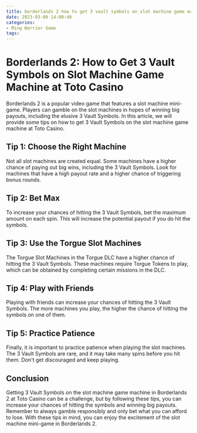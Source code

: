 ```yaml
---
title: borderlands 2 how to get 3 vault symbols on slot machine game machine Toto Casino
date: 2023-03-06 14:00:40
categories:
- Ming Warrior Game
tags:
---
```



# Borderlands 2: How to Get 3 Vault Symbols on Slot Machine Game Machine at Toto Casino

Borderlands 2 is a popular video game that features a slot machine mini-game. Players can gamble on the slot machines in hopes of winning big payouts, including the elusive 3 Vault Symbols. In this article, we will provide some tips on how to get 3 Vault Symbols on the slot machine game machine at Toto Casino.

## Tip 1: Choose the Right Machine

Not all slot machines are created equal. Some machines have a higher chance of paying out big wins, including the 3 Vault Symbols. Look for machines that have a high payout rate and a higher chance of triggering bonus rounds.

## Tip 2: Bet Max

To increase your chances of hitting the 3 Vault Symbols, bet the maximum amount on each spin. This will increase the potential payout if you do hit the symbols.

## Tip 3: Use the Torgue Slot Machines

The Torgue Slot Machines in the Torgue DLC have a higher chance of hitting the 3 Vault Symbols. These machines require Torgue Tokens to play, which can be obtained by completing certain missions in the DLC.

## Tip 4: Play with Friends

Playing with friends can increase your chances of hitting the 3 Vault Symbols. The more machines you play, the higher the chance of hitting the symbols on one of them.

## Tip 5: Practice Patience

Finally, it is important to practice patience when playing the slot machines. The 3 Vault Symbols are rare, and it may take many spins before you hit them. Don't get discouraged and keep playing.

## Conclusion

Getting 3 Vault Symbols on the slot machine game machine in Borderlands 2 at Toto Casino can be a challenge, but by following these tips, you can increase your chances of hitting the symbols and winning big payouts. Remember to always gamble responsibly and only bet what you can afford to lose. With these tips in mind, you can enjoy the excitement of the slot machine mini-game in Borderlands 2.